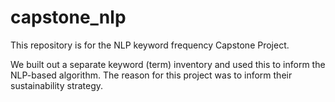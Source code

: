 # capstone_nlp
This repository is for the NLP keyword frequency Capstone Project.

We built out a separate keyword (term) inventory and used this to inform the NLP-based algorithm.
The reason for this project was to inform their sustainability strategy.
